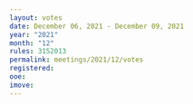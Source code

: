 ```yaml
---
layout: votes
date: December 06, 2021 - December 09, 2021
year: "2021"
month: "12"
rules: 3152013
permalink: meetings/2021/12/votes
registered:
ooe:
imove:
---
```


